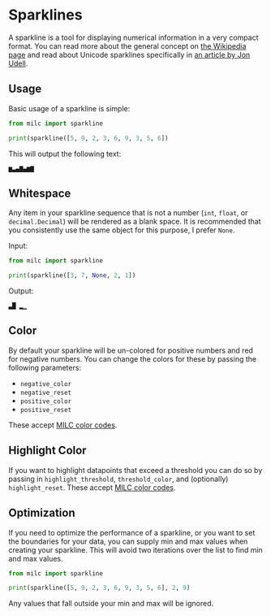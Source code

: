 # Sparklines

A sparkline is a tool for displaying numerical information in a very compact format. You can read more about the general concept on [the Wikipedia page](https://en.wikipedia.org/wiki/Sparkline) and read about Unicode sparklines specifically in [an article by Jon Udell](https://blog.jonudell.net/2021/08/05/the-tao-of-unicode-sparklines/).

## Usage

Basic usage of a sparkline is simple:

```python
from milc import sparkline

print(sparkline([5, 9, 2, 3, 6, 9, 3, 5, 6])
```

This will output the following text:

```
▆▃▄▇▄▆▇
```

## Whitespace

Any item in your sparkline sequence that is not a number (`int`, `float`, or `decimal.Decimal`) will be rendered as a blank space. It is recommended that you consistently use the same object for this purpose, I prefer `None`.

Input:

```python
from milc import sparkline

print(sparkline([3, 7, None, 2, 1])
```

Output:

```
▃█ ▂▁
```

## Color

By default your sparkline will be un-colored for positive numbers and red for negative numbers. You can change the colors for these by passing the following parameters:

* `negative_color`
* `negative_reset`
* `positive_color`
* `positive_reset`

These accept [MILC color codes](ANSI.md#available-colors).

## Highlight Color

If you want to highlight datapoints that exceed a threshold you can do so by passing in `highlight_threshold`, `threshold_color`, and (optionally) `highlight_reset`. These accept [MILC color codes](ANSI.md#available-colors).

## Optimization

If you need to optimize the performance of a sparkline, or you want to set the boundaries for your data, you can supply min and max values when creating your sparkline. This will avoid two iterations over the list to find min and max values.

```python
from milc import sparkline

print(sparkline([5, 9, 2, 3, 6, 9, 3, 5, 6], 2, 9)
```

Any values that fall outside your min and max will be ignored.

